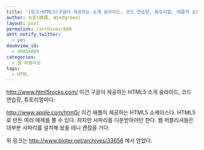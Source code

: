```yaml
---
title: '[링크:HTML5]구글이 제공하는 소개 슬라이드, 코드 연습장, 튜토리얼, 애플의 쇼케이스'
author: 녹풍(綠風, Windgreen)
layout: post
permalink: /archives/699
aktt_notify_twitter:
  - yes
daumview_id:
  - 36854889
categories:
  - 웹 퍼블리싱
tags:
  - HTML
---
```

<a href="http://www.html5rocks.com/" target="_blank">http://www.html5rocks.com/</a> 이건 구글이 제공하는 HTML5 소개 슬라이드, 코드 연습장, 튜토리얼이다.

<a href="http://www.apple.com/html5/" target="_blank">http://www.apple.com/html5/</a> 이건 애플이 제공하는 HTML5 쇼케이스다. HTML5로 만든 여러 예제를 볼 수 있다. 하지만 사파리를 다운받아야만 한다. 웹 퍼블리셔들은 대부분 사파리를 설치해 놨을 테니 괜찮을 거다.

위 링크는 <http://www.bloter.net/archives/33656> 에서 얻었다.